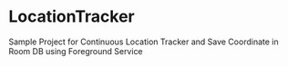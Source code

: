 # LocationTracker
Sample Project for Continuous Location Tracker and Save Coordinate in Room DB using Foreground Service
